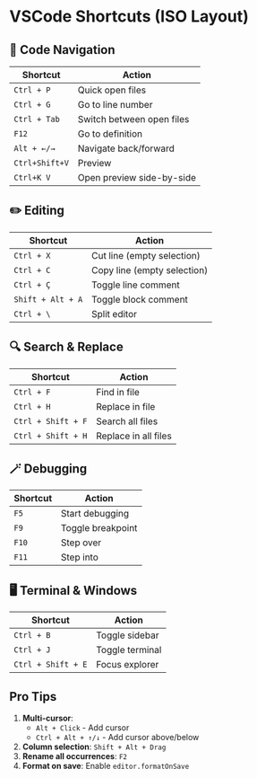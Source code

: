 # VSCode Shortcuts (ISO Layout)

## 🔄 **Code Navigation**
| Shortcut | Action |
|----------|--------|
| `Ctrl + P` | Quick open files |
| `Ctrl + G` | Go to line number |
| `Ctrl + Tab` | Switch between open files |
| `F12` | Go to definition |
| `Alt + ←/→` | Navigate back/forward |
| `Ctrl+Shift+V` | Preview |
| `Ctrl+K V` | Open preview side-by-side |

## ✏️ **Editing**
| Shortcut | Action |
|----------|--------|
| `Ctrl + X` | Cut line (empty selection) |
| `Ctrl + C` | Copy line (empty selection) |
| `Ctrl + Ç` | Toggle line comment |
| `Shift + Alt + A` | Toggle block comment |
| `Ctrl + \` | Split editor |

## 🔍 **Search & Replace**
| Shortcut | Action |
|----------|--------|
| `Ctrl + F` | Find in file |
| `Ctrl + H` | Replace in file |
| `Ctrl + Shift + F` | Search all files |
| `Ctrl + Shift + H` | Replace in all files |

## 🪄 **Debugging**
| Shortcut | Action |
|----------|--------|
| `F5` | Start debugging |
| `F9` | Toggle breakpoint |
| `F10` | Step over |
| `F11` | Step into |

## 🖥️ **Terminal & Windows**
| Shortcut | Action |
|----------|--------|
| `Ctrl + B` | Toggle sidebar |
| `Ctrl + J` | Toggle terminal |
| `Ctrl + Shift + E` | Focus explorer |

## Pro Tips
1. **Multi-cursor**:
   - `Alt + Click` - Add cursor
   - `Ctrl + Alt + ↑/↓` - Add cursor above/below
2. **Column selection**: `Shift + Alt + Drag`
3. **Rename all occurrences**: `F2`
4. **Format on save**: Enable `editor.formatOnSave`